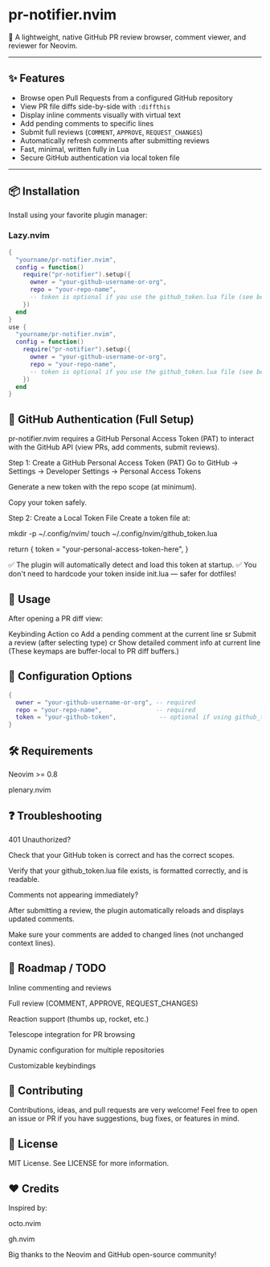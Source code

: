 # pr-notifier.nvim

🚀 A lightweight, native GitHub PR review browser, comment viewer, and reviewer for Neovim.

---

## ✨ Features

- Browse open Pull Requests from a configured GitHub repository
- View PR file diffs side-by-side with `:diffthis`
- Display inline comments visually with virtual text
- Add pending comments to specific lines
- Submit full reviews (`COMMENT`, `APPROVE`, `REQUEST_CHANGES`)
- Automatically refresh comments after submitting reviews
- Fast, minimal, written fully in Lua
- Secure GitHub authentication via local token file

---

## 📦 Installation

Install using your favorite plugin manager:

### Lazy.nvim

```lua
{
  "yourname/pr-notifier.nvim",
  config = function()
    require("pr-notifier").setup({
      owner = "your-github-username-or-org",
      repo = "your-repo-name",
      -- token is optional if you use the github_token.lua file (see below)
    })
  end
}
use {
  "yourname/pr-notifier.nvim",
  config = function()
    require("pr-notifier").setup({
      owner = "your-github-username-or-org",
      repo = "your-repo-name",
      -- token is optional if you use the github_token.lua file (see below)
    })
  end
}
```

## 🔐 GitHub Authentication (Full Setup)

pr-notifier.nvim requires a GitHub Personal Access Token (PAT)
to interact with the GitHub API (view PRs, add comments, submit reviews).

Step 1: Create a GitHub Personal Access Token (PAT)
Go to GitHub → Settings → Developer Settings → Personal Access Tokens

Generate a new token with the repo scope (at minimum).

Copy your token safely.

Step 2: Create a Local Token File
Create a token file at:

mkdir -p ~/.config/nvim/
touch ~/.config/nvim/github_token.lua

return {
  token = "your-personal-access-token-here",
}

✅ The plugin will automatically detect and load this token at startup.
✅ You don't need to hardcode your token inside init.lua — safer for dotfiles!

## 🚀 Usage

After opening a PR diff view:


Keybinding	Action
<leader>co	Add a pending comment at the current line
<leader>sr	Submit a review (after selecting type)
<leader>cr	Show detailed comment info at current line
(These keymaps are buffer-local to PR diff buffers.)

## 🔧 Configuration Options
```lua
{
  owner = "your-github-username-or-org", -- required
  repo = "your-repo-name",               -- required
  token = "your-github-token",            -- optional if using github_token.lua
}
```

## 🛠 Requirements

Neovim >= 0.8

plenary.nvim

## ❓ Troubleshooting

401 Unauthorized?

Check that your GitHub token is correct and has the correct scopes.

Verify that your github_token.lua file exists, is formatted correctly, and is readable.

Comments not appearing immediately?

After submitting a review, the plugin automatically reloads and displays updated comments.

Make sure your comments are added to changed lines (not unchanged context lines).

## 🎯 Roadmap / TODO
 
 Inline commenting and reviews

 Full review (COMMENT, APPROVE, REQUEST_CHANGES)

 Reaction support (thumbs up, rocket, etc.)

 Telescope integration for PR browsing

 Dynamic configuration for multiple repositories

 Customizable keybindings

## 💬 Contributing

Contributions, ideas, and pull requests are very welcome!
Feel free to open an issue or PR if you have suggestions, bug fixes, or features in mind.

## 📜 License

MIT License.
See LICENSE for more information.

## ❤️ Credits

Inspired by:

octo.nvim

gh.nvim

Big thanks to the Neovim and GitHub open-source community!
